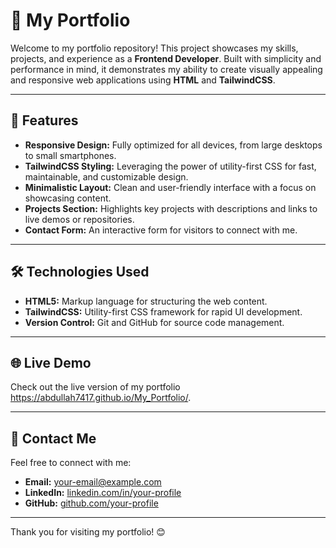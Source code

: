# 🌟 My Portfolio

Welcome to my portfolio repository! This project showcases my skills, projects, and experience as a **Frontend Developer**. Built with simplicity and performance in mind, it demonstrates my ability to create visually appealing and responsive web applications using **HTML** and **TailwindCSS**.

---

## 🚀 Features

- **Responsive Design:** Fully optimized for all devices, from large desktops to small smartphones.
- **TailwindCSS Styling:** Leveraging the power of utility-first CSS for fast, maintainable, and customizable design.
- **Minimalistic Layout:** Clean and user-friendly interface with a focus on showcasing content.
- **Projects Section:** Highlights key projects with descriptions and links to live demos or repositories.
- **Contact Form:** An interactive form for visitors to connect with me.

---

## 🛠️ Technologies Used

- **HTML5:** Markup language for structuring the web content.
- **TailwindCSS:** Utility-first CSS framework for rapid UI development.
- **Version Control:** Git and GitHub for source code management.

---

## 🌐 Live Demo

Check out the live version of my portfolio https://abdullah7417.github.io/My_Portfolio/.

---

## 💼 Contact Me

Feel free to connect with me:

- **Email:** [your-email@example.com](abdullahmohamedf330@gmail.com)
- **LinkedIn:** [linkedin.com/in/your-profile](https://www.linkedin.com/in/abdullah-mohammed-fathy/)
- **GitHub:** [github.com/your-profile](https://github.com/abdullah7417)

---

Thank you for visiting my portfolio! 😊
